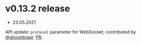 # v0.13.2 release

* 23.05.2021

API update: `protocol` parameter for WebSocket, contributed by [@ghostdogpr](https://github.com/ghostdogpr). [PR](https://github.com/tulz-app/laminext/pull/37).
